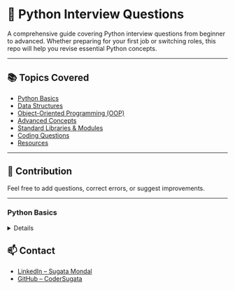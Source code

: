 # 🐍 Python Interview Questions

A comprehensive guide covering Python interview questions from beginner to advanced. Whether preparing for your first job or switching roles, this repo will help you revise essential Python concepts.

---

## 📚 Topics Covered

- [Python Basics](./basics.md)
- [Data Structures](./data-structures.md)
- [Object-Oriented Programming (OOP)](./oops.md)
- [Advanced Concepts](./advanced.md)
- [Standard Libraries & Modules](./modules.md)
- [Coding Questions](./coding-questions.md)
- [Resources](./resources.md)

---

## 🚀 Contribution

Feel free to add questions, correct errors, or suggest improvements.

---


 
### **Python Basics**

<details>

### 1. 🔍 **What are Python’s built-in data types?**

🐍 Python provides several built-in 🧱 data types to handle different kinds of 📦 data:

#### 🔢 **Numeric Types**

* `int` ➡️ Whole numbers (e.g., `5`, `-20`)
* `float` ➡️ Decimal numbers (e.g., `3.14`, `-0.001`)
* `complex` ➡️ Complex numbers (e.g., `3 + 4j`)

#### 🔡 **Sequence Types**

* `str` ➡️ Text (e.g., "hello")
* `list` ➡️ Mutable 🧺 (e.g., `[1, 2, 3]`)
* `tuple` ➡️ Immutable 🪙 (e.g., `(1, 2, 3)`)
* `range` ➡️ Sequence used for loops (e.g., `range(5)`)

#### 🧩 **Set Types**

* `set` ➡️ Unique unordered 📚 (e.g., `{1, 2, 3}`)
* `frozenset` ➡️ Immutable version of `set`

#### 🗺️ **Mapping Type**

* `dict` ➡️ Key-value 🔑 (e.g., `{"name": "Alice"}`)

#### ⚖️ **Boolean Type**

* `bool` ➡️ `True` / `False`

#### 🧬 **Binary Types**

* `bytes`, `bytearray`, `memoryview` ➡️ Used for byte-level operations

#### 🚫 **None Type**

* `NoneType` ➡️ Represents no value (`None`)

---

### 2. 📊 **Why is Python used extensively in Data Science?**

Python 🐍 is widely used in Data Science for the following reasons:

* 📚 **Rich Library Ecosystem**: Powerful libraries like `pandas`, `numpy`, `matplotlib`, `scikit-learn` simplify data manipulation and analysis
* 🤖 **Machine Learning & AI Tools**: Integration with frameworks like `TensorFlow`, `PyTorch`, and `Keras`
* 📈 **Data Visualization Capabilities**: Tools like `matplotlib`, `seaborn`, and `plotly` help create insightful charts
* 🌐 **Large Supportive Community**: Extensive documentation and active contributors
* 🧪 **Easy to Learn and Use**: Simple, readable syntax enables fast prototyping

---

### 3. 📦 **Explain the difference between lists and tuples in Python.**

* 🔄 `list`: Mutable, meaning it can be modified after creation
* 🪙 `tuple`: Immutable, meaning it cannot be changed once defined
* ✅ Use `list` when the data may change, and `tuple` when the data should remain constant

---

### 4. 🧠 **What are Python’s predefined keywords and their uses?**

* Python contains reserved keywords like `if`, `else`, `elif`, `for`, `while`, `def`, `return`, `import`, etc.
* These keywords have special meaning in Python and cannot be used as identifiers (variable or function names)

---

### 5. 🔄 **How does Python handle mutability and immutability?**

* 📦 Mutable objects (e.g., `list`, `dict`, `set`) can be modified in place
* 🪙 Immutable objects (e.g., `int`, `str`, `tuple`) cannot be modified after creation

---

### 6. 🧩 **What is the significance of mutability in Python data structures?**

* 🔧 Mutability allows objects to be changed without creating new ones, which is memory-efficient
* 🧱 Immutability ensures stability, predictability, and safety in multi-threaded environments

---

### 7. 🧮 **Explain different types of operators in Python (Arithmetic, Logical, etc.)**

* ➕ **Arithmetic Operators**: `+`, `-`, `*`, `/`, `//`, `%`, `**`
* 🧠 **Logical Operators**: `and`, `or`, `not`
* 📊 **Comparison Operators**: `==`, `!=`, `>`, `<`, `>=`, `<=`
* 🧲 **Bitwise Operators**: `&`, `|`, `^`, `~`, `<<`, `>>`
* 🧱 **Assignment Operators**: `=`, `+=`, `-=`, `*=`, `/=`, etc.

---

### 8. 🔁 **How do you perform type casting in Python?**

* Type casting is done using functions like `int()`, `float()`, `str()`, `bool()`, etc.
* Example: `int("42")` converts the string to an integer

---

### 9. 🔍 **Explain the difference between implicit and explicit type casting in Python**

* 🧠 **Implicit Type Casting**: Python automatically converts one data type to another when needed

  * Example: `int + float` → Python converts the `int` to `float`
* ✋ **Explicit Type Casting**: Programmer manually changes the data type

  * Example: `float("3.14")`

---

### 10. ⚙️ **What is the significance of conditionals in Python?**

* 🧭 Conditionals (`if`, `elif`, `else`) are used to execute different blocks of code depending on conditions
* Enables decision-making in programs

---

### 11. 🔁 **How would you implement a switch-case statement in Python?**

* Python does not have a native `switch-case` construct
* Can be implemented using `if-elif-else` statements or dictionary-based function mapping

---

### 12. 🔂 **What are loops in Python? How do you differentiate between for and while loops?**

* 🔁 `for` loop: Iterates over a sequence (e.g., list, tuple, range)
* 🔁 `while` loop: Runs as long as a condition is `True`

---

### 13. 🔄 **How do you use break, continue, and pass in Python loops?**

* 🚪 `break`: Exits the loop prematurely
* ⏭️ `continue`: Skips the current iteration and moves to the next
* 🪶 `pass`: Does nothing, used as a placeholder

</details>

## 📫 Contact

- [LinkedIn – Sugata Mondal](https://linkedin.com/in/sugatamondal)
- [GitHub – CoderSugata](https://github.com/CoderSugata)
